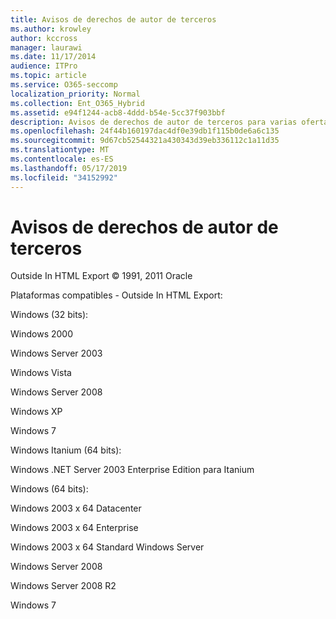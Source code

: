 ```yaml
---
title: Avisos de derechos de autor de terceros
ms.author: krowley
author: kccross
manager: laurawi
ms.date: 11/17/2014
audience: ITPro
ms.topic: article
ms.service: O365-seccomp
localization_priority: Normal
ms.collection: Ent_O365_Hybrid
ms.assetid: e94f1244-acb8-4ddd-b54e-5cc37f903bbf
description: Avisos de derechos de autor de terceros para varias ofertas de Microsoft
ms.openlocfilehash: 24f44b160197dac4df0e39db1f115b0de6a6c135
ms.sourcegitcommit: 9d67cb52544321a430343d39eb336112c1a11d35
ms.translationtype: MT
ms.contentlocale: es-ES
ms.lasthandoff: 05/17/2019
ms.locfileid: "34152992"
---
```

# <a name="third-party-copyright-notices"></a>Avisos de derechos de autor de terceros

Outside In HTML Export © 1991, 2011 Oracle
  
Plataformas compatibles - Outside In HTML Export:
  
Windows (32 bits):
  
Windows 2000
  
Windows Server 2003
  
Windows Vista
  
Windows Server 2008
  
Windows XP
  
Windows 7
  
Windows Itanium (64 bits):
  
Windows .NET Server 2003 Enterprise Edition para Itanium
  
Windows (64 bits):
  
Windows 2003 x 64 Datacenter
  
Windows 2003 x 64 Enterprise
  
Windows 2003 x 64 Standard Windows Server
  
Windows Server 2008
  
Windows Server 2008 R2
  
Windows 7
  

